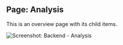## Page: Analysis

This is an overview page with its child items.

![Screenshot: Backend - Analysis](/images/usage-03-analysis-start.png)
